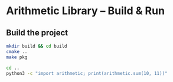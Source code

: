 # Arithmetic Library – Build & Run

## Build the project

```bash
mkdir build && cd build
cmake ..
make pkg

cd ..
python3 -c "import arithmetic; print(arithmetic.sum(10, 11))"
```
